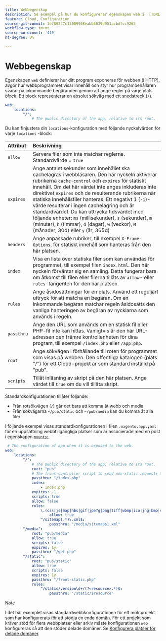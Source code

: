 ```yaml
---
title: Webbegenskap
description: Se exempel på hur du konfigurerar egenskapen web i  [!DNL Commerce] programkonfigurationsfilen.
feature: Cloud, Configuration
source-git-commit: 1e789247c12009908eabb6039d951acbdfcc9263
workflow-type: tm+mt
source-wordcount: '410'
ht-degree: 0%

---
```


# Webbegenskap

Egenskapen `web` definierar hur ditt program exponeras för webben (i HTTP), avgör hur webbprogrammet visar innehåll och styr hur programbehållaren svarar på inkommande begäranden genom att ange regler på varje plats _block_. Ett block representerar en absolut sökväg med ett snedstreck (`/`).

```yaml
web:
    locations:
        "/":
            # The public directory of the app, relative to its root.
```

Du kan finjustera din `locations`-konfiguration med följande nyckelvärden för varje `locations` -block:

| Attribut | Beskrivning |
| :--- | :--- |
| `allow` | Servera filer som inte matchar reglerna. Standardvärde = `true` |
| `expires` | Ange antalet sekunder som innehållet ska cachelagras i webbläsaren. Den här nyckeln aktiverar rubrikerna `cache-control` och `expires` för statiskt innehåll. Om det här värdet inte anges inkluderas inte direktivet `expires` och de resulterande rubrikerna när statiska innehållsfiler hanteras. Ett negativt 1 (`-1`)-värde resulterar i ingen cachelagring och är standardvärdet. Du kan uttrycka tidsvärdet med följande enheter: `ms` (millisekunder), `s` (sekunder), `m` (minuter), `h` (timmar), `d` (dagar), `w` (veckor), `M` (månader, 30d) eller `y` (år, 365d) |
| `headers` | Ange anpassade rubriker, till exempel `X-Frame-Options`, för statiskt innehåll som hanteras från den här platsen. |
| `index` | Visa en lista över statiska filer som kan användas för programmet, till exempel filen `index.html`. Den här nyckeln förväntar sig en samling. Detta fungerar bara om åtkomst till filen eller filerna tillåts av `allow`- eller `rules`-tangenten för den här platsen. |
| `rules` | Ange åsidosättningar för en plats. Använd ett reguljärt uttryck för att matcha en begäran. Om en inkommande begäran matchar regeln åsidosätts den vanliga hanteringen av begäran av nycklarna som används i regeln. |
| `passthru` | Ange den URL som används om en statisk fil eller PHP-fil inte kan hittas. Vanligtvis är den här URL-adressen den främre kontrollenheten för dina program, till exempel `/index.php` eller `/app.php`. |
| `root` | Ange sökvägen i förhållande till roten för programmet som visas på webben. Den offentliga katalogen (plats &quot;/&quot;) för ett Cloud-projekt är som standard inställd på &quot;pub&quot;. |
| `scripts` | Tillåt inläsning av skript på den här platsen. Ange värdet till `true` om du vill tillåta skript. |

Standardkonfigurationen tillåter följande:

- Från rotsökvägen (`/`) går det bara att komma åt webb och media
- Från sökvägarna `~/pub/static` och `~/pub/media` kan du komma åt alla filer

I följande exempel visas standardkonfigurationen i filen `.magento.app.yaml` för en uppsättning webbtillgängliga platser som är associerade med en post i egenskapen [`mounts`: &#x200B;](properties.md#mounts)

```yaml
 # The configuration of app when it is exposed to the web.
web:
    locations:
        "/":
            # The public directory of the app, relative to its root.
            root: "pub"
            # The front-controller script to send non-static requests to.
            passthru: "/index.php"
            index:
                - index.php
            expires: -1
            scripts: true
            allow: false
            rules:
                \.(css|js|map|hbs|gif|jpe?g|png|tiff|wbmp|ico|jng|bmp|svgz|midi?|mp?ga|mp2|mp3|m4a|ra|weba|3gpp?|mp4|mpe?g|mpe|ogv|mov|webm|flv|mng|asx|asf|wmv|avi|ogx|swf|jar|ttf|eot|woff|otf|html?)$:
                    allow: true
                ^/sitemap(.*)\.xml$:
                    passthru: "/media/sitemap$1.xml"
        "/media":
            root: "pub/media"
            allow: true
            scripts: false
            expires: 1y
            passthru: "/get.php"
        "/static":
            root: "pub/static"
            allow: true
            scripts: false
            expires: 1y
            passthru: "/front-static.php"
            rules:
                ^/static/version\d+/(?<resource>.*)$:
                    passthru: "/static/$resource"
```

>[!NOTE]
>
>I det här exemplet visas standardwebbkonfigurationen för ett molnprojekt som har konfigurerats för att stödja en enda domän. För ett projekt som kräver stöd för flera webbplatser eller arkiv måste konfigurationen `web` konfigureras så att den stöder delade domäner. Se [Konfigurera platser för delade domäner](../store/multiple-sites.md#configure-locations-for-shared-domains).

